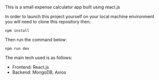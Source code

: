 This is a small expense calculator app built using react.js

In order to launch this project yourself on your local machine environment you will need to clone this repository then:

```
npm install
```

Then run the command below:

```
npm run dev
```

The main tech used is as follows:

- Frontend: React.js
- Backend: MongoDB, Axios
